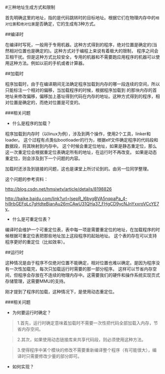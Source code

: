#三种地址生成方式和限制

首先明确这里的地址，指的是代码跳转时的目标地址。根据它们在物理内存中的`相对位置`和`绝对位置`是否确定，它的生成有3种方式。

##编译时

在编译时写死，一般用于专用机器。这种方式得到的程序，绝对位置是确定的(当然相对位置也是确定的)。这种方式对于编程上来说有着极大的限制，
程序之间会互相干扰。但是这种方式比较安全，专用的机器和不需要跑应用程序的机器可以使用这种方法。例如以前的手机或者计算器。

##加载时

程序加载时，由于在编译期间无法确定程序加载到内存的哪一段连续的空间，所以只能标注一个相对的偏移，当加载程序的时候，根据程序加载到
的那块内存的首地址来修改偏移，偏移加上基址得到代码在内存的地址。这种方式得到的程序，相对位置是确定的，而绝对位置是可变的。

###相关问题

+ 什么是程序的加载？

程序加载到内存时（以linux为例），涉及到两个操作，使用2个工具，linker和loader。
这个过程有点类似bootloader的行为，根据elf文件确定程序的代码段和数据段，将其映射到内存中。
这个时候会重定位地址，如果是静态重定位，那么这一次重定位会根据重定位表确定所有的地址，在运行时不再改变。
如果是动态重定位，则会涉及到下一个问题的内容。

加载时还涉及到链接的问题，这也是课堂上所讨论到的。由另一位同学整理。

这个问题的参考资料：

http://blog.csdn.net/hmsiwtv/article/details/8198826

http://baike.baidu.com/link?url=lsepR_l6bygBVA5nqpaPa_4-hj9rbGEFqLc7gHdteBianAu26mCAwU31QHa37_FHgCD9ycNJnYxxroVCcYE7y_

+ 什么是可重定位表？

编译时会维护一个可重定位表，表中每一项是需要重定位的地址，在加载程序的时候根据可重定位表把那些地址加上这段程序的起始地址。
这个表的存在可以支持程序更好的重定位（比如效率）。

##运行时

这种情况是由于程序不仅绝对位置不能确定，相对位置也难以确定。是因为程序没有一次性加载完，每次只加载运行时需要的那一部分程序。
这样可以节省内存空间，但程序会存放在不连续的物理内存中。这需要我们的硬件和操作系统实现页式存储管理，这需要MMU的支持。

刚才提到了程序的加载，这种情况下，是使用动态重定位。

###相关问题

+ 为何要运行时确定？

> 1.首先，运行时确定意味着加载时不需要一次性把代码全部加载入内存，节省内存空间。

> 2.其次，如果使用动态链接库来共享代码段，则必须使用这种方法。

> 3.使得程序中某个模块的修改不需要重新编译整个程序（有可能很大），编译时只需要修改少量的部分即可。

+ 如何实现？

